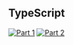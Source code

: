 ## TypeScript
[![Part 1](https://img.shields.io/badge/Part%201-0.341ms-informational)](https://adventofcode.com/2023/)
[![Part 2](https://img.shields.io/badge/Part%202-671937.193ms-informational)](https://adventofcode.com/2023/)
